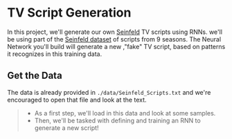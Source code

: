 # TV Script Generation

In this project, we'll generate our own [Seinfeld](https://en.wikipedia.org/wiki/Seinfeld) TV scripts using RNNs.  we'll be using part of the [Seinfeld dataset](https://www.kaggle.com/thec03u5/seinfeld-chronicles#scripts.csv) of scripts from 9 seasons.  The Neural Network you'll build will generate a new ,"fake" TV script, based on patterns it recognizes in this training data.

## Get the Data

The data is already provided  in `./data/Seinfeld_Scripts.txt` and we're encouraged to open that file and look at the text. 
>* As a first step, we'll load in this data and look at some samples. 
>* Then, we'll be tasked with defining and training an RNN to generate a new script!

